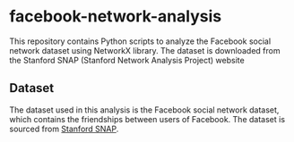 # facebook-network-analysis
This repository contains Python scripts to analyze the Facebook social network dataset using NetworkX library. The dataset is downloaded from the Stanford SNAP (Stanford Network Analysis Project) website

## Dataset
The dataset used in this analysis is the Facebook social network dataset, which contains the friendships between users of Facebook. The dataset is sourced from [Stanford SNAP](https://snap.stanford.edu/data/ego-Facebook.html).
